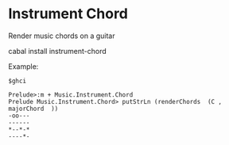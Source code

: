 Instrument Chord
=====

Render music chords on a guitar

cabal install instrument-chord

Example:

```
$ghci

Prelude>:m + Music.Instrument.Chord 
Prelude Music.Instrument.Chord> putStrLn (renderChords  (C , majorChord  ))
-oo---
------
*--*-*
----*-

```
